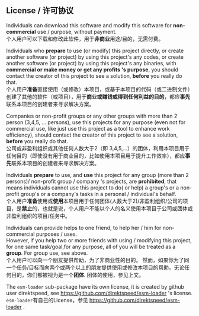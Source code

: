 ## License / 许可协议  
Individuals can download this software and modify this software for **non-commercial** use / purpose, without payment.  
个人用户可以下载和修改此软件，用于**非商业**用途/目的，无需付费。  

Individuals who **prepare** to use (or modify) this project directly, or create another software (or project) by using this project's any codes,  or create another software (or project) by using this project's any binaries, with **commercial or make money or get any profits 's purpose**, you should contact the creator of this project to see a solution, **before** you really do that.  
个人用户**准备**直接使用（或修改）本项目，或基于本项目的代码（或二进制文件）创建了其他的软件（或项目），用于**商业或赚钱或得到任何利益的目的**，都应**事先**联系本项目的创建者来寻求解决方案。  

Companies or non-profit groups or any other groups with more than 2 person (3,4,5, ... persons), use this projects for any purpose (even not for commercial use, like just use this project as a tool to enhance work efficiency), should contact the creator of this project to see a solution, **before** you really do that.  
公司或非盈利组织或其他任何人数大于2（即 3,4,5,...）的团体，利用本项目用于任何目的（即使没有用于商业目的，比如使用本项目用于提升工作效率），都应**事先**联系本项目的创建者来寻求解决方案。  

Individuals **prepare** to use, and **use** this project for any group (more than 2 persons)/ non-profit group / company 's projects, are **prohibited**, that means individuals cannot use this project to do( or help) a group's or a non-profit group's or a company's tasks in a personal / individual's behalf.  
个人用户**准备**使用或**使用**本项目用于任何团体(人数大于2)/非盈利组织/公司的项目，是**禁止**的，也就是说，个人用户不能以个人的名义使用本项目于公司或团体或非盈利组织的项目/任务中。

Individuals can provide helps to one friend, to help her / him for non-commercial purposes / uses.  
However, if you help two or more friends with using / modifying this project, for one same task/goal,for any purpose, all of you will be treated as a **group**. For group use, see above.  
个人用户可以向一个朋友提供帮助，为了非商业性的目的。
然而，如果你为了同一个任务/目标而向两个或两个以上的朋友提供使用或修改本项目的帮助，无论任何目的，你们都被视为是一个**团体**. 团体的使用，参见上文。

The `esm-loader` sub-package have its own license, it is created by github user direktspeed, see https://github.com/direktspeed/esm-loader 's license.  
`esm-loader`有自己的License，参见 https://github.com/direktspeed/esm-loader .

